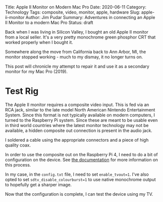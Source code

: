 Title: Apple II Monitor on Modern Mac Pro
Date: 2020-06-11
Category: Technology
Tags: composite, video, monitor, apple, hardware
Slug: apple-ii-monitor
Author: Jim Pudar
Summary: Adventures in connecting an Apple II Monitor to a modern Mac Pro
Status: draft

Back when I was living in Silicon Valley, I bought an old Apple II monitor
from a local seller. It's a very pretty monochrome green phosphor CRT that
worked properly when I bought it.

Somewhere along the move from California back to Ann Arbor, MI, the monitor
stopped working - much to my dismay, it no longer turns on.

This post will chronicle my attempt to repair it and use it as a secondary
monitor for my Mac Pro (2019).

# Test Rig

The Apple II monitor requires a composite video input. This is fed via an RCA
jack, similar to the late model North American Nintendo Entertainment System.
Since this format is not typically available on modern computers, I turned to
the Raspberry Pi system. Since these are meant to be usable even in third
world countries where the latest monitor technology may not be available, a
hidden composite out connection is present in the audio jack.

I soldered a cable using the appropriate connectors and a piece of high
quality coax.

In order to use the composite out on the Raspberry Pi 4, I need to do a bit of
configuration on the device. See
[the documentation](https://www.raspberrypi.org/documentation/configuration/config-txt/video.md)
for more information on this process.

In my case, in the `config.txt` file, I need to set `enable_tvout=1`. I've
also opted to set `sdtv_disable_colourburst=1` to use native monochrome output
to hopefully get a sharper image.

Now that the configuration is complete, I can test the device using my TV.
